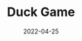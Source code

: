 ---
title: Duck Game
date: 2022-04-25
Author: BluJay04
base: Base
images:
dlink: "https://github.com/JumpKingPlus/JumpKingPlus.github.io/raw/www/reskins/clothing/Duck%20Game.zip"
---